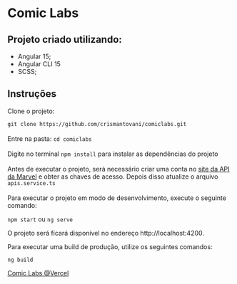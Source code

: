 


# Comic Labs

## Projeto criado utilizando:

- Angular 15;
- Angular CLI 15
- SCSS;


## Instruções
Clone o projeto:

`git clone https://github.com/crismantovani/comiclabs.git`
<br /> <br />
Entre na pasta: `cd comiclabs`
<br /> <br />
Digite no terminal `npm install` para instalar as dependências do projeto
<br /> <br />
Antes de executar o projeto, será necessário criar uma conta no [site da API da Marvel](https://developer.marvel.com/account) e obter as chaves de acesso. Depois disso atualize o arquivo `apis.service.ts`
<br /> <br />
Para executar o projeto em modo de desenvolvimento, execute o seguinte comando:

`npm start` ou `ng serve`

O projeto será ficará disponível no endereço http://localhost:4200.

Para executar uma build de produção, utilize os seguintes comandos:

`ng build`

[Comic Labs @Vercel](https://comiclabs.vercel.app/)

